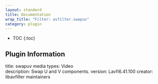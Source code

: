 ```yaml
---
layout: standard
title: Documentation
wrap_title: "Filter: avfilter.swapuv"
category: plugin
---
```

* TOC
{:toc}

## Plugin Information

title: swapuv
media types:
Video  
description: Swap U and V components.
version: Lavfi6.41.100
creator: libavfilter maintainers
